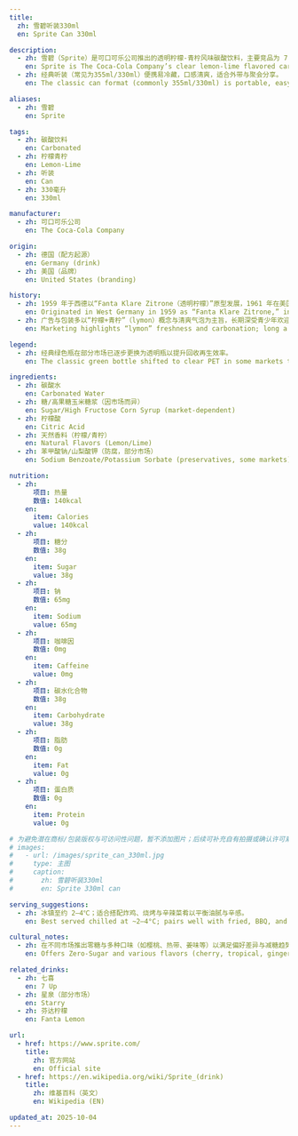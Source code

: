 ```yaml
---
title:
  zh: 雪碧听装330ml
  en: Sprite Can 330ml

description:
  - zh: 雪碧（Sprite）是可口可乐公司推出的透明柠檬-青柠风味碳酸饮料，主要竞品为 7 Up。
    en: Sprite is The Coca-Cola Company’s clear lemon-lime flavored carbonated soft drink, positioned against 7 Up.
  - zh: 经典听装（常见为355ml/330ml）便携易冷藏，口感清爽，适合外带与聚会分享。
    en: The classic can format (commonly 355ml/330ml) is portable, easy to chill, and crisp for on-the-go and sharing.

aliases:
  - zh: 雪碧
    en: Sprite

tags:
  - zh: 碳酸饮料
    en: Carbonated
  - zh: 柠檬青柠
    en: Lemon-Lime
  - zh: 听装
    en: Can
  - zh: 330毫升
    en: 330ml

manufacturer:
  - zh: 可口可乐公司
    en: The Coca-Cola Company

origin:
  - zh: 德国（配方起源）
    en: Germany (drink)
  - zh: 美国（品牌）
    en: United States (branding)

history:
  - zh: 1959 年于西德以“Fanta Klare Zitrone（透明柠檬）”原型发展，1961 年在美国以 Sprite 名称上市。
    en: Originated in West Germany in 1959 as “Fanta Klare Zitrone,” introduced in the U.S. in 1961 as Sprite.
  - zh: 广告与包装多以“柠檬+青柠”（lymon）概念与清爽气泡为主旨，长期深受青少年欢迎。
    en: Marketing highlights “lymon” freshness and carbonation; long a favorite among teens.

legend:
  - zh: 经典绿色瓶在部分市场已逐步更换为透明瓶以提升回收再生效率。
    en: The classic green bottle shifted to clear PET in some markets to improve recyclability.

ingredients:
  - zh: 碳酸水
    en: Carbonated Water
  - zh: 糖/高果糖玉米糖浆（因市场而异）
    en: Sugar/High Fructose Corn Syrup (market-dependent)
  - zh: 柠檬酸
    en: Citric Acid
  - zh: 天然香料（柠檬/青柠）
    en: Natural Flavors (Lemon/Lime)
  - zh: 苯甲酸钠/山梨酸钾（防腐，部分市场）
    en: Sodium Benzoate/Potassium Sorbate (preservatives, some markets)

nutrition:
  - zh:
      项目: 热量
      数值: 140kcal
    en:
      item: Calories
      value: 140kcal
  - zh:
      项目: 糖分
      数值: 38g
    en:
      item: Sugar
      value: 38g
  - zh:
      项目: 钠
      数值: 65mg
    en:
      item: Sodium
      value: 65mg
  - zh:
      项目: 咖啡因
      数值: 0mg
    en:
      item: Caffeine
      value: 0mg
  - zh:
      项目: 碳水化合物
      数值: 38g
    en:
      item: Carbohydrate
      value: 38g
  - zh:
      项目: 脂肪
      数值: 0g
    en:
      item: Fat
      value: 0g
  - zh:
      项目: 蛋白质
      数值: 0g
    en:
      item: Protein
      value: 0g

# 为避免潜在商标/包装版权与可访问性问题，暂不添加图片；后续可补充自有拍摄或确认许可素材。
# images:
#   - url: /images/sprite_can_330ml.jpg
#     type: 主图
#     caption:
#       zh: 雪碧听装330ml
#       en: Sprite 330ml can

serving_suggestions:
  - zh: 冰镇至约 2–4℃；适合搭配炸鸡、烧烤与辛辣菜肴以平衡油腻与辛感。
    en: Best served chilled at ~2–4°C; pairs well with fried, BBQ, and spicy dishes.

cultural_notes:
  - zh: 在不同市场推出零糖与多种口味（如樱桃、热带、姜味等）以满足偏好差异与减糖趋势。
    en: Offers Zero-Sugar and various flavors (cherry, tropical, ginger, etc.) to match local preferences and sugar-reduction trends.

related_drinks:
  - zh: 七喜
    en: 7 Up
  - zh: 星泉（部分市场）
    en: Starry
  - zh: 芬达柠檬
    en: Fanta Lemon

url:
  - href: https://www.sprite.com/
    title:
      zh: 官方网站
      en: Official site
  - href: https://en.wikipedia.org/wiki/Sprite_(drink)
    title:
      zh: 维基百科（英文）
      en: Wikipedia (EN)

updated_at: 2025-10-04
---
```


